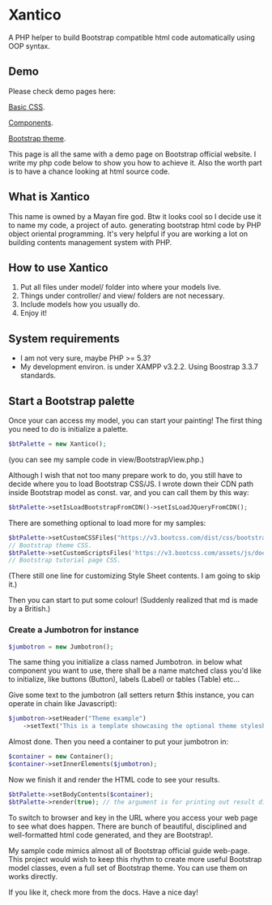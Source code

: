 # Xantico
A PHP helper to build Bootstrap compatible html code automatically using OOP syntax.

## Demo
Please check demo pages here:

[Basic CSS](http://xantico.yhvh.tw/). 

[Components](http://xantico.yhvh.tw/index.php?page=components). 

[Bootstrap theme](http://xantico.yhvh.tw/index.php?page=theme). 

This page is all the same with a demo page on Bootstrap official website. I write my php code below to show you how to achieve it. Also the worth part is to have a chance looking at html source code.

## What is Xantico
This name is owned by a Mayan fire god. Btw it looks cool so I decide use it to name my code, a project of auto. generating bootstrap html code by PHP object oriental programming. It's very helpful if you are working a lot on building contents management system with PHP. 

## How to use Xantico
1. Put all files under model/ folder into where your models live.
2. Things under controller/ and view/ folders are not necessary.
3. Include models how you usually do.
4. Enjoy it!

## System requirements
* I am not very sure, maybe PHP >= 5.3?
* My development environ. is under XAMPP v3.2.2. Using Boostrap 3.3.7 standards.

## Start a Bootstrap palette
Once your can access my model, you can start your painting! The first thing you need to do is initialize a palette.

```php
$btPalette = new Xantico();
```

(you can see my sample code in view/BootstrapView.php.)

Although I wish that not too many prepare work to do, you still have to decide where you to load Bootstrap CSS/JS. I wrote down their CDN path inside Bootstrap model as const. var, and you can call them by this way:

```php
$btPalette->setIsLoadBootstrapFromCDN()->setIsLoadJQueryFromCDN();
```

There are something optional to load more for my samples:

```php
$btPalette->setCustomCSSFiles("https://v3.bootcss.com/dist/css/bootstrap-theme.min.css");
// Bootstrap theme CSS.
$btPalette->setCustomScriptsFiles('https://v3.bootcss.com/assets/js/docs.min.js');
// Bootstrap tutorial page CSS.
```

(There still one line for customizing Style Sheet contents. I am going to skip it.)

Then you can start to put some colour! (Suddenly realized that md is made by a British.)

### Create a Jumbotron for instance

```php
$jumbotron = new Jumbotron();
```

The same thing you initialize a class named Jumbotron. in below what component you want to use, there shall be a name matched class you'd like to initialize, like buttons (Button), labels (Label) or tables (Table) etc...

Give some text to the jumbotron (all setters return $this instance, you can operate in chain like Javascript):

```php
$jumbotron->setHeader("Theme example")
    ->setText("This is a template showcasing the optional theme stylesheets included in Bootstrap. Use it as a starting point to create something more unique by building on or modifying it.");
```

Almost done. Then you need a container to put your jumbotron in:

```php
$container = new Container();
$container->setInnerElements($jumbotron);
```

Now we finish it and render the HTML code to see your results.

```php
$btPalette->setBodyContents($container);
$btPalette->render(true); // the argument is for printing out result directly.
```

To switch to browser and key in the URL where you access your web page to see what does happen. There are bunch of beautiful, disciplined and well-formatted html code generated, and they are Bootstrap!.

My sample code mimics almost all of Bootstrap official guide web-page. This project would wish to keep this rhythm to create more useful Bootstrap model classes, even a full set of Bootstrap theme. You can use them on works directly. 

If you like it, check more from the docs. Have a nice day!
